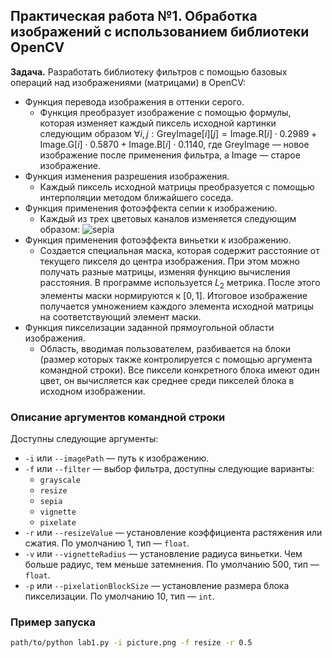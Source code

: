 ## Практическая работа №1. Обработка изображений с использованием библиотеки OpenCV

**Задача.** Разработать библиотеку фильтров с помощью базовых операций
над изображениями (матрицами) в OpenCV:
- Функция перевода изображения в оттенки серого.
	- Функция преобразует изображение с помощью формулы, которая изменяет каждый пиксель исходной картинки следующим образом
	$\forall i,j: \text{GreyImage}[i][j] = \text{Image.R}[i] \cdot 0.2989 + \text{Image.G}[i] \cdot 0.5870 + \text{Image.B}[i] \cdot 0.1140,$
	где $\text{GreyImage}$ — новое изображение после применения фильтра, а $\text{Image}$ — старое изображение.
- Функция изменения разрешения изображения.
	- Каждый пиксель исходной матрицы преобразуется с помощью интерполяции методом ближайшего соседа.
- Функция применения фотоэффекта сепии к изображению.
	- Каждый из трех цветовых каналов изменяется следующим образом:
	![sepia](https://quicklatex.com/cache3/6d/ql_506448cdee6c3898f0384a2ff542066d_l3.png)
- Функция применения фотоэффекта виньетки к изображению.
	- Создается специальная маска, которая содержит расстояние от текущего пикселя до центра изображения. При этом можно получать разные матрицы, изменяя функцию вычисления расстояния. В программе используется $L_2$ метрика. После этого элементы маски нормируются к $[0,1]$. Итоговое изображение получается умножением каждого элемента исходной матрицы на соответствующий элемент маски.
- Функция пикселизации заданной прямоугольной области изображения.
	- Область, вводимая пользователем, разбивается на блоки (размер которых также контролируется с помощью аргумента командной строки). Все пиксели конкретного блока имеют один цвет, он вычисляется как среднее среди пикселей блока в исходном изображении.

### Описание аргументов командной строки
Доступны следующие аргументы:
- `-i` или `--imagePath` — путь к изображению.
- `-f` или `--filter` — выбор фильтра, доступны следующие варианты:
	- `grayscale`
	- `resize`
	- `sepia`
	- `vignette`
	- `pixelate`
- `-r` или `--resizeValue` — установление коэффициента растяжения или сжатия. По умолчанию $1$, тип — `float`.
- `-v` или `--vignetteRadius` — установление радиуса виньетки. Чем больше радиус, тем меньше затемнения. По умолчанию $500$, тип — `float`.
- `-p` или `--pixelationBlockSize` — установление размера блока пикселизации. По умолчанию $10$, тип — `int`.

### Пример запуска
```sh
path/to/python lab1.py -i picture.png -f resize -r 0.5
